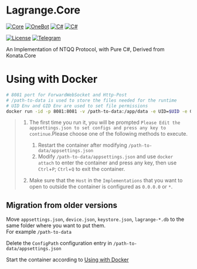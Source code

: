 # Lagrange.Core

[![Core](https://img.shields.io/badge/Lagrange-Core-blue)](#)
[![OneBot](https://img.shields.io/badge/Lagrange-OneBot-blue)](#)
[![C#](https://img.shields.io/badge/Core-%20.NET_6-blue)](#)
[![C#](https://img.shields.io/badge/OneBot-%20.NET_7-blue)](#)

[![License](https://img.shields.io/static/v1?label=LICENSE&message=GPL-3.0&color=lightrey)](#)
[![Telegram](https://img.shields.io/endpoint?url=https%3A%2F%2Ftelegram-badge-4mbpu8e0fit4.runkit.sh%2F%3Furl%3Dhttps%3A%2F%2Ft.me%2F%2B6HNTeJO0JqtlNmRl)](https://t.me/+6HNTeJO0JqtlNmRl)

An Implementation of NTQQ Protocol, with Pure C#, Derived from Konata.Core

# Using with Docker

```bash
# 8081 port for ForwardWebSocket and Http-Post
# /path-to-data is used to store the files needed for the runtime
# UID Env and GID Env are used to set file permissions
docker run -id -p 8081:8081 -v /path-to-data:/app/data -e UID=$UID -e GID=$(id -g) ghcr.io/lagrangedev/lagrange.onebot:edge
```

> 1. The first time you run it, you will be prompted `Please Edit the appsettings.json to set configs and press any key to continue`.Please choose one of the following methods to execute.
>
>    1. Restart the container after modifying `/path-to-data/appsettings.json`
>    2. Modify `/path-to-data/appsettings.json` and use `docker attach` to enter the container and press any key, then use `Ctrl`+`P`; `Ctrl`+`Q` to exit the container.
>
> 2. Make sure that the `Host` in the `Implementations` that you want to open to outside the container is configured as `0.0.0.0` or `*`.

## Migration from older versions

Move `appsettings.json`, `device.json`, `keystore.json`, `lagrange-*.db` to the same folder where you want to put them.  
For example `/path-to-data`

Delete the `ConfigPath` configuration entry in `/path-to-data/appsettings.json`

Start the container according to [Using with Docker](#using-with-docker)